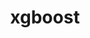---
title: "xgboost"
layout: cache
categories: [package, develop]
meta: {"versions": ["1.6.2"], "compilers": ["apple-clang@=14.0.0", "apple-clang@=14.0.3", "gcc@=11.3.0", "gcc@=7.3.1"], "oss": ["amzn2", "ubuntu22.04", "ventura"], "platforms": ["darwin", "linux"], "targets": ["aarch64", "ivybridge", "x86_64_v3", "x86_64_v4"], "stacks": ["ml-darwin-aarch64-mps", "ml-linux-x86_64-cpu", "ml-linux-x86_64-cuda", "ml-linux-x86_64-rocm", "root"], "num_specs": 18, "num_specs_by_stack": {"root": 18, "ml-darwin-aarch64-mps": 2, "ml-linux-x86_64-rocm": 3, "ml-linux-x86_64-cpu": 3, "ml-linux-x86_64-cuda": 4}}
spec_details: [{"hash": "746ikftesc56lbjqxpcx2tl3kuex6rxl", "compiler": "apple-clang@=14.0.0", "versions": ["1.6.2"], "os": "ventura", "platform": "darwin", "target": "aarch64", "variants": ["build_system=cmake", "build_type=Release", "~cuda", "generator=ninja", "~ipo", "~nccl", "+openmp"], "stacks": ["root", "ml-darwin-aarch64-mps"], "size": "-", "tarball": "https://binaries.spack.io/develop/build_cache/darwin-ventura-aarch64/apple-clang-14.0.0/xgboost-1.6.2/darwin-ventura-aarch64-apple-clang-14.0.0-xgboost-1.6.2-746ikftesc56lbjqxpcx2tl3kuex6rxl.spack"}, {"hash": "r7x3b2aplhxlfmjpcsxn3wdthjt4mefz", "compiler": "apple-clang@=14.0.3", "versions": ["1.6.2"], "os": "ventura", "platform": "darwin", "target": "aarch64", "variants": ["build_system=cmake", "build_type=Release", "~cuda", "generator=ninja", "~ipo", "~nccl", "+openmp"], "stacks": ["root", "ml-darwin-aarch64-mps"], "size": "-", "tarball": "https://binaries.spack.io/develop/build_cache/darwin-ventura-aarch64/apple-clang-14.0.3/xgboost-1.6.2/darwin-ventura-aarch64-apple-clang-14.0.3-xgboost-1.6.2-r7x3b2aplhxlfmjpcsxn3wdthjt4mefz.spack"}, {"hash": "yppdixd7elvamcokyznhqcatrapx7e7x", "compiler": "gcc@=7.3.1", "versions": ["1.6.2"], "os": "amzn2", "platform": "linux", "target": "ivybridge", "variants": ["build_system=cmake", "build_type=RelWithDebInfo", "~cuda", "~ipo", "~nccl", "+openmp"], "stacks": ["root"], "size": "-", "tarball": "https://binaries.spack.io/develop/build_cache/linux-amzn2-ivybridge/gcc-7.3.1/xgboost-1.6.2/linux-amzn2-ivybridge-gcc-7.3.1-xgboost-1.6.2-yppdixd7elvamcokyznhqcatrapx7e7x.spack"}, {"hash": "j4sm7svnnm26c2idedolf3jd6hqeboin", "compiler": "gcc@=7.3.1", "versions": ["1.6.2"], "os": "amzn2", "platform": "linux", "target": "ivybridge", "variants": ["build_system=cmake", "build_type=RelWithDebInfo", "~cuda", "~ipo", "~nccl", "+openmp"], "stacks": ["root"], "size": "-", "tarball": "https://binaries.spack.io/develop/build_cache/linux-amzn2-ivybridge/gcc-7.3.1/xgboost-1.6.2/linux-amzn2-ivybridge-gcc-7.3.1-xgboost-1.6.2-j4sm7svnnm26c2idedolf3jd6hqeboin.spack"}, {"hash": "3fms6wkof3ulgou6bzsfjwk4ggqslbun", "compiler": "gcc@=7.3.1", "versions": ["1.6.2"], "os": "amzn2", "platform": "linux", "target": "x86_64_v3", "variants": ["build_system=cmake", "build_type=RelWithDebInfo", "~cuda", "~ipo", "~nccl", "+openmp"], "stacks": ["root"], "size": "-", "tarball": "https://binaries.spack.io/develop/build_cache/linux-amzn2-x86_64_v3/gcc-7.3.1/xgboost-1.6.2/linux-amzn2-x86_64_v3-gcc-7.3.1-xgboost-1.6.2-3fms6wkof3ulgou6bzsfjwk4ggqslbun.spack"}, {"hash": "jdykplrjd3dawawrfama5p3qbgmtyjxj", "compiler": "gcc@=7.3.1", "versions": ["1.6.2"], "os": "amzn2", "platform": "linux", "target": "x86_64_v3", "variants": ["build_system=cmake", "build_type=RelWithDebInfo", "~cuda", "~ipo", "~nccl", "+openmp"], "stacks": ["root"], "size": "-", "tarball": "https://binaries.spack.io/develop/build_cache/linux-amzn2-x86_64_v3/gcc-7.3.1/xgboost-1.6.2/linux-amzn2-x86_64_v3-gcc-7.3.1-xgboost-1.6.2-jdykplrjd3dawawrfama5p3qbgmtyjxj.spack"}, {"hash": "5bm6xjxhw6djp4j6xifno3lyqoa3s4z4", "compiler": "gcc@=7.3.1", "versions": ["1.6.2"], "os": "amzn2", "platform": "linux", "target": "x86_64_v3", "variants": ["build_type=RelWithDebInfo", "~cuda", "~ipo", "~nccl", "+openmp"], "stacks": ["root"], "size": "-", "tarball": "https://binaries.spack.io/develop/build_cache/linux-amzn2-x86_64_v3/gcc-7.3.1/xgboost-1.6.2/linux-amzn2-x86_64_v3-gcc-7.3.1-xgboost-1.6.2-5bm6xjxhw6djp4j6xifno3lyqoa3s4z4.spack"}, {"hash": "4zldrp4nrc6j5r6ftuerbuiykrenlvie", "compiler": "gcc@=7.3.1", "versions": ["1.6.2"], "os": "amzn2", "platform": "linux", "target": "x86_64_v3", "variants": ["build_system=cmake", "build_type=RelWithDebInfo", "~cuda", "~ipo", "~nccl", "+openmp"], "stacks": ["root"], "size": "-", "tarball": "https://binaries.spack.io/develop/build_cache/linux-amzn2-x86_64_v3/gcc-7.3.1/xgboost-1.6.2/linux-amzn2-x86_64_v3-gcc-7.3.1-xgboost-1.6.2-4zldrp4nrc6j5r6ftuerbuiykrenlvie.spack"}, {"hash": "r6z7q7ktcilgnqckfmdlcxxbki2jbk6r", "compiler": "gcc@=7.3.1", "versions": ["1.6.2"], "os": "amzn2", "platform": "linux", "target": "x86_64_v3", "variants": ["build_type=RelWithDebInfo", "~cuda", "~ipo", "~nccl", "+openmp"], "stacks": ["root"], "size": "-", "tarball": "https://binaries.spack.io/develop/build_cache/linux-amzn2-x86_64_v3/gcc-7.3.1/xgboost-1.6.2/linux-amzn2-x86_64_v3-gcc-7.3.1-xgboost-1.6.2-r6z7q7ktcilgnqckfmdlcxxbki2jbk6r.spack"}, {"hash": "kmy4bcsc7dsada6fzpmf5iolykzgllal", "compiler": "gcc@=7.3.1", "versions": ["1.6.2"], "os": "amzn2", "platform": "linux", "target": "x86_64_v3", "variants": ["build_system=cmake", "build_type=RelWithDebInfo", "~cuda", "~ipo", "~nccl", "+openmp"], "stacks": ["root"], "size": "-", "tarball": "https://binaries.spack.io/develop/build_cache/linux-amzn2-x86_64_v3/gcc-7.3.1/xgboost-1.6.2/linux-amzn2-x86_64_v3-gcc-7.3.1-xgboost-1.6.2-kmy4bcsc7dsada6fzpmf5iolykzgllal.spack"}, {"hash": "7lugtpcmxkxsxl3gzqkhrinspsmxmdeb", "compiler": "gcc@=7.3.1", "versions": ["1.6.2"], "os": "amzn2", "platform": "linux", "target": "x86_64_v4", "variants": ["build_type=RelWithDebInfo", "~cuda", "~ipo", "~nccl", "+openmp"], "stacks": ["root"], "size": "-", "tarball": "https://binaries.spack.io/develop/build_cache/linux-amzn2-x86_64_v4/gcc-7.3.1/xgboost-1.6.2/linux-amzn2-x86_64_v4-gcc-7.3.1-xgboost-1.6.2-7lugtpcmxkxsxl3gzqkhrinspsmxmdeb.spack"}, {"hash": "u2kdziiggstb57j7ropuzk754hdpfiu2", "compiler": "gcc@=11.3.0", "versions": ["1.6.2"], "os": "ubuntu22.04", "platform": "linux", "target": "x86_64_v3", "variants": ["build_system=cmake", "build_type=RelWithDebInfo", "~cuda", "generator=ninja", "~ipo", "~nccl", "+openmp"], "stacks": ["root", "ml-linux-x86_64-rocm", "ml-linux-x86_64-cpu"], "size": "-", "tarball": "https://binaries.spack.io/develop/build_cache/linux-ubuntu22.04-x86_64_v3/gcc-11.3.0/xgboost-1.6.2/linux-ubuntu22.04-x86_64_v3-gcc-11.3.0-xgboost-1.6.2-u2kdziiggstb57j7ropuzk754hdpfiu2.spack"}, {"hash": "jvt5irsugmqujrehccgt3zmhvsmbbug7", "compiler": "gcc@=11.3.0", "versions": ["1.6.2"], "os": "ubuntu22.04", "platform": "linux", "target": "x86_64_v3", "variants": ["build_system=cmake", "build_type=RelWithDebInfo", "~cuda", "generator=ninja", "~ipo", "~nccl", "+openmp"], "stacks": ["root", "ml-linux-x86_64-rocm", "ml-linux-x86_64-cpu"], "size": "-", "tarball": "https://binaries.spack.io/develop/build_cache/linux-ubuntu22.04-x86_64_v3/gcc-11.3.0/xgboost-1.6.2/linux-ubuntu22.04-x86_64_v3-gcc-11.3.0-xgboost-1.6.2-jvt5irsugmqujrehccgt3zmhvsmbbug7.spack"}, {"hash": "clyxsp52dk3kb4j5g4qgb7brq7bu3k4b", "compiler": "gcc@=11.3.0", "versions": ["1.6.2"], "os": "ubuntu22.04", "platform": "linux", "target": "x86_64_v3", "variants": ["build_system=cmake", "build_type=Release", "+cuda", "cuda_arch=80", "generator=ninja", "~ipo", "~nccl", "+openmp"], "stacks": ["root", "ml-linux-x86_64-cuda"], "size": "-", "tarball": "https://binaries.spack.io/develop/build_cache/linux-ubuntu22.04-x86_64_v3/gcc-11.3.0/xgboost-1.6.2/linux-ubuntu22.04-x86_64_v3-gcc-11.3.0-xgboost-1.6.2-clyxsp52dk3kb4j5g4qgb7brq7bu3k4b.spack"}, {"hash": "memmnheirbrqyzh26kqyetayc7rvihhw", "compiler": "gcc@=11.3.0", "versions": ["1.6.2"], "os": "ubuntu22.04", "platform": "linux", "target": "x86_64_v3", "variants": ["build_system=cmake", "build_type=Release", "~cuda", "generator=ninja", "~ipo", "~nccl", "+openmp"], "stacks": ["root", "ml-linux-x86_64-rocm", "ml-linux-x86_64-cpu"], "size": "-", "tarball": "https://binaries.spack.io/develop/build_cache/linux-ubuntu22.04-x86_64_v3/gcc-11.3.0/xgboost-1.6.2/linux-ubuntu22.04-x86_64_v3-gcc-11.3.0-xgboost-1.6.2-memmnheirbrqyzh26kqyetayc7rvihhw.spack"}, {"hash": "zrvz42byuwaoeb5edtptxtvntmjndvr3", "compiler": "gcc@=11.3.0", "versions": ["1.6.2"], "os": "ubuntu22.04", "platform": "linux", "target": "x86_64_v3", "variants": ["build_system=cmake", "build_type=Release", "+cuda", "cuda_arch=80", "generator=ninja", "~ipo", "~nccl", "+openmp"], "stacks": ["root", "ml-linux-x86_64-cuda"], "size": "-", "tarball": "https://binaries.spack.io/develop/build_cache/linux-ubuntu22.04-x86_64_v3/gcc-11.3.0/xgboost-1.6.2/linux-ubuntu22.04-x86_64_v3-gcc-11.3.0-xgboost-1.6.2-zrvz42byuwaoeb5edtptxtvntmjndvr3.spack"}, {"hash": "uhuqvc66wbwekjuyebszg7smc37htdm7", "compiler": "gcc@=11.3.0", "versions": ["1.6.2"], "os": "ubuntu22.04", "platform": "linux", "target": "x86_64_v3", "variants": ["build_system=cmake", "build_type=RelWithDebInfo", "+cuda", "cuda_arch=80", "generator=ninja", "~ipo", "~nccl", "+openmp"], "stacks": ["root", "ml-linux-x86_64-cuda"], "size": "-", "tarball": "https://binaries.spack.io/develop/build_cache/linux-ubuntu22.04-x86_64_v3/gcc-11.3.0/xgboost-1.6.2/linux-ubuntu22.04-x86_64_v3-gcc-11.3.0-xgboost-1.6.2-uhuqvc66wbwekjuyebszg7smc37htdm7.spack"}, {"hash": "xps6pty7tbuwi7oi7aeym2rjpa7wreof", "compiler": "gcc@=11.3.0", "versions": ["1.6.2"], "os": "ubuntu22.04", "platform": "linux", "target": "x86_64_v3", "variants": ["build_system=cmake", "build_type=RelWithDebInfo", "+cuda", "cuda_arch=80", "generator=ninja", "~ipo", "~nccl", "+openmp"], "stacks": ["root", "ml-linux-x86_64-cuda"], "size": "-", "tarball": "https://binaries.spack.io/develop/build_cache/linux-ubuntu22.04-x86_64_v3/gcc-11.3.0/xgboost-1.6.2/linux-ubuntu22.04-x86_64_v3-gcc-11.3.0-xgboost-1.6.2-xps6pty7tbuwi7oi7aeym2rjpa7wreof.spack"}]
---